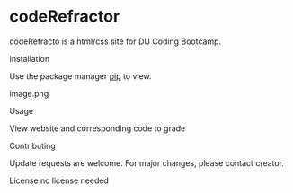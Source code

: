 # codeRefractor

codeRefracto is a html/css site for DU Coding Bootcamp.

Installation

Use the package manager [pip](https://cdthe1nonly1.github.io/codeRefractor/) to view.

image.png

Usage

View website and corresponding code to grade

Contributing

Update requests are welcome. For major changes, please contact creator.

License
no license needed
